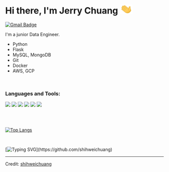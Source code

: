 <!-- ### Hi there 👋 -->

<!--
**shihweichuang/shihweichuang** is a ✨ _special_ ✨ repository because its `README.md` (this file) appears on your GitHub profile.

Here are some ideas to get you started:

- 🔭 I’m currently working on ...
- 🌱 I’m currently learning ...
- 👯 I’m looking to collaborate on ...
- 🤔 I’m looking for help with ...
- 💬 Ask me about ...
- 📫 How to reach me: ...
- 😄 Pronouns: ...
- ⚡ Fun fact: ...
-->

<h1> Hi there, I'm Jerry Chuang <img src="https://raw.githubusercontent.com/ABSphreak/ABSphreak/master/gifs/Hi.gif" alt="Alt Text" width="40" height="30"></h1>

[![Gmail Badge](https://img.shields.io/badge/aegis12321@gmail.com-30302f?style=flat&logo=Gmail&logoColor=red)](mailto:shihweichuang622@gmail.com)

I'm a junior Data Engineer. <br>

- Python
- Flask
- MySQL, MongoDB
- Git
- Docker
- AWS, GCP

<br> 

<h3 align="left">Languages and Tools:</h3>
<p align="left">

  <img src="https://img.icons8.com/color/48/4a90e2/python--v1.png"/>
  <img src="https://img.icons8.com/color/48/4a90e2/pycharm"/>
  <img src="https://img.icons8.com/color/48/4a90e2/visual-studio-code-2019.png"/>
  <img src="https://img.icons8.com/fluency/48/4a90e2/docker.png"/>
  <img src="https://img.icons8.com/color/48/4a90e2/git.png"/>
  <img src="https://img.icons8.com/fluent/48/4a90e2/github.png"/>

</p>

<br> 
<br> 

[![Top Langs](https://github-readme-stats.vercel.app/api/top-langs/?username=shihweichuang&theme=dark&layout=compact&langs_count=8&hide=jupyter%20notebook,openedge%20abl,css,cython,vba,smarty,jinja,fortran&exclude_repo=thi101,chi101-python-etl-dm-flask,tgi103,cfb101-python,tfb102,tibame-db105,cgi101,ceb102-course,eb103-python,tgi102,PORTFOLIO,tgi101,CFI102,CFI101,TFI101,TFB103,cfb101-git-practice,tfb101,ceb101-python,teb103-pyetl,teb103-python,ceb101-flask,ceb101-pyetl,course-html,teb102-pyetl,eb103-PyETL,EB102-PyETL,eb102-python,teb101-PyETL,PyETL-EB101,tibame-db106,cb104)](https://github.com/shihweichuang)

<br> 

[![Typing SVG](https://readme-typing-svg.herokuapp.com/?lines=Thanks+For+Visiting!!&center=true&color="FF0000")](https://github.com/shihweichuang)

---

Credit: [shihweichuang](https://github.com/shihweichuang)
